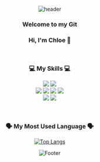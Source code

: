 <div align=center>  
  
![header](https://capsule-render.vercel.app/api?type=waving&color=auto&height=300&section=header&text=CHLOE's%20GIT&fontSize=90)  

  
  
  ### Welcome to my Git  
  
  ### Hi, I'm Chloe 👋  
  
  <br>   
  
  ### 💻 My Skills 💻 
  
  <img src="https://img.shields.io/badge/React-61DAFB?style=for-the-badge&logo=react&logoColor=white"/>
  <img src="https://img.shields.io/badge/Next.js-000000?style=for-the-badge&logo=nextdotjs&logoColor=white"/>
    
  <br>  
  
  
  <img src="https://img.shields.io/badge/Typescript-3178C6?style=for-the-badge&logo=typescript&logoColor=white"/>
  <img src="https://img.shields.io/badge/Javascript-F7DF1E?style=for-the-badge&logo=javascript&logoColor=white"/>
  <img src="https://img.shields.io/badge/HTML5-34F26?style=for-the-badge&logo=html5&logoColor=white"/>
  <img src="https://img.shields.io/badge/CSS3-1572B6?style=for-the-badge&logo=css3&logoColor=white"/>
    
  <br>  
  
  <img src="https://img.shields.io/badge/Python-3776AB?style=for-the-badge&logo=python&logoColor=white"/>
  <img src="https://img.shields.io/badge/C-A8B9CC?style=for-the-badge&logo=c&logoColor=white"/>
  
  
  <br>  
  <br>  

  <br>  
    
  
  <h3>🗣 My Most Used Language 🗣</h3>
  
  [![Top Langs](https://github-readme-stats.vercel.app/api/top-langs/?username=chloe1129&layout=compact)](https://github.com/chloe1129/github-readme-stats)
  
  
                   
![Footer](https://capsule-render.vercel.app/api?type=waving&color=auto&height=200&section=footer)

  </div>
